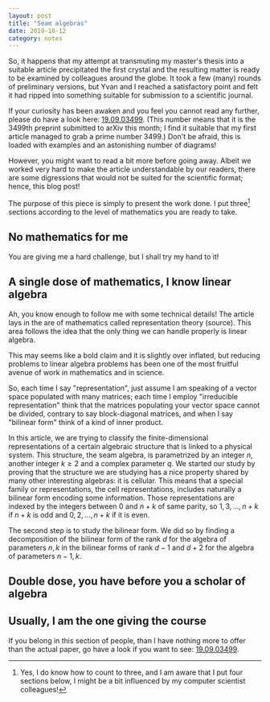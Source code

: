 ```yaml
---
layout: post
title: "Seam algebras"
date: 2019-10-12
category: notes
---
```


So, it happens that my attempt at transmuting my master's thesis into a suitable article precipitated the first crystal and the resulting matter is ready to be examined by colleagues around the globe. It took a few (many) rounds of preliminary versions, but Yvan and I reached a satisfactory point and felt it had ripped into something suitable for submission to a scientific journal.

If your curiosity has been awaken and you feel you cannot read any further, please do have a look here: [19.09.03499](https://arxiv.org/abs/1909.03499). (This number means that it is the 3499th preprint submitted to arXiv this month; I find it suitable that my first article managed to grab a prime number 3499.) Don't be afraid, this is loaded with examples and an astonishing number of diagrams!

However, you might want to read a bit more before going away. Albeit we worked very hard to make the article understandable by our readers, there are some digressions that would not be suited for the scientific format; hence, this blog post!

The purpose of this piece is simply to present the work done. I put three[^1] sections according to the level of mathematics you are ready to take. 

## No mathematics for me

You are giving me a hard challenge, but I shall try my hand to it!



## A single dose of mathematics, I know linear algebra

Ah, you know enough to follow me with some technical details!  The article lays in the are of mathematics called representation theory (source). This area follows the idea that the only thing we can handle properly is linear algebra. 

This may seems like a bold claim and it is slightly over inflated, but reducing problems to linear algebra problems has been one of the most fruitful avenue of work in mathematics and in science. 

So, each time I say "representation", just assume I am speaking of a vector space populated with many matrices; each time I employ "irreducible representation" think that the matrices populating your vector space cannot be divided, contrary to say block-diagonal matrices, and when I say "bilinear form" think of a kind of inner product.

In this article, we are trying to classify the finite-dimensional representations of a certain algebraic structure that is linked to a physical system. This structure, the seam algebra, is parametrized by an integer $n$, another integer $k\geq 2$ and a complex parameter $q$. We started our study by proving that the structure we are studying has a nice property shared by many other interesting algebras: it is cellular. This means that a special family or representations, the cell representations, includes naturally a bilinear form encoding some information. Those representations are indexed by the integers between $0$ and $n+k$ of same parity, so $1,3, \dots , n+k$ if $n+k$ is odd and $0,2,\dots , n+k$ if it is even.

The second step is to study the bilinear form. We did so by finding a decomposition of the bilinear form of the rank $d$ for the algebra of parameters $n,k$ in the bilinear forms of rank $d-1$ and $d+2$ for the algebra of parameters $n-1,k$. 



## Double dose, you have before you a scholar of algebra



## Usually, I am the one giving the course

 If you belong in this section of people, than I have nothing more to offer than the actual paper, go have a look if you want to see: [19.09.03499](https://arxiv.org/abs/1909.03499).

 

[^1]: Yes, I do know how to count to three, and I am aware that I put four sections below, I might be a bit influenced by my computer scientist colleagues!